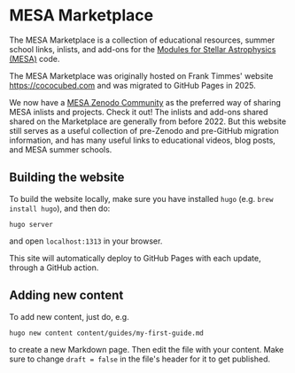 # MESA Marketplace

The MESA Marketplace is a collection of
educational resources, summer school links, inlists, and add-ons for the
[Modules for Stellar Astrophysics (MESA)](https://mesastar.org) code.

The MESA Marketplace was originally hosted on Frank Timmes' website https://cococubed.com
and was migrated to GitHub Pages in 2025.

We now have a
[MESA Zenodo Community](https://zenodo.org/communities/mesa/records?q=&l=list&p=1&s=10)
as the preferred way of sharing MESA inlists and projects.
Check it out! The inlists and add-ons shared shared on the Marketplace are generally from before 2022.
But this website still serves as a useful collection of
pre-Zenodo and pre-GitHub migration information, and has many useful links to
educational videos, blog posts, and MESA summer schools.

## Building the website

To build the website locally, make sure you have installed `hugo` (e.g. `brew install hugo`),
and then do:

```console
hugo server
```

and open `localhost:1313` in your browser.

This site will automatically deploy to GitHub Pages
with each update, through a GitHub action.

## Adding new content

To add new content, just do, e.g.

```console
hugo new content content/guides/my-first-guide.md
```

to create a new Markdown page. Then edit the file with your content. Make sure to change `draft = false` in the file's header for it to get published.
